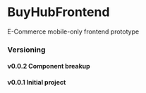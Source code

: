 # BuyHubFrontend

E-Commerce mobile-only frontend prototype


### Versioning

#### v0.0.2 Component breakup

#### v0.0.1 Initial project
